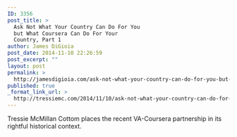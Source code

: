 ```yaml
---
ID: 3356
post_title: >
  Ask Not What Your Country Can Do For You
  but What Coursera Can Do For Your
  Country, Part 1
author: James DiGioia
post_date: 2014-11-10 22:26:59
post_excerpt: ""
layout: post
permalink: >
  http://jamesdigioia.com/ask-not-what-your-country-can-do-for-you-but-what-coursera-can-do-for-your-country-part-1/
published: true
_format_link_url: >
  http://tressiemc.com/2014/11/10/ask-not-what-your-country-can-do-for-you-but-what-coursera-can-do-for-your-country-part-1/
---
```

Tressie McMillan Cottom places the recent VA-Coursera partnership in its rightful historical context.